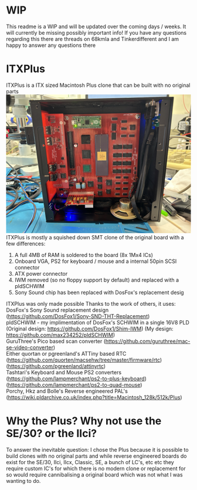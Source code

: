 # WIP
This readme is a WIP and will be updated over the coming days / weeks. It will currently be missing possibly important info!
If you have any questions regarding this there are threads on 68kmla and Tinkerdifferent and I am happy to answer any questions there
# ITXPlus
ITXPlus is a ITX sized Macintosh Plus clone that can be built with no original parts
![ITXPlus](https://github.com/max234252/ITXPlus/blob/main/Images/ITXPlus_V1.0RC_Build.jpg)
ITXPlus is mostly a squished down SMT clone of the original board with a few differences:
1) A full 4MB of RAM is soldered to the board (8x 1Mx4 ICs)
2) Onboard VGA, PS2 for keyboard / mouse and a internal 50pin SCSI connector
3) ATX power connector
4) IWM removed (so no floppy support by default) and replaced with a pldSCHWIM
5) Sony Sound chip has been replaced with DosFox's replacement desig

ITXPlus was only made possible Thanks to the work of others, it uses:<br/>
DosFox's Sony Sound replacement design (https://github.com/DosFox1/Sony-SND-THT-Replacement) <br/>
pldSCHWIM - my implimentation of DosFox's SCHWIM in a single 16V8 PLD (Original design: https://github.com/DosFox1/Shim-IWM) (My design: https://github.com/max234252/pldSCHWIM)<br/>
GuruThree's Pico based scan converter (https://github.com/guruthree/mac-se-video-converter)<br/>
Either quortan or pgreenland's ATTiny based RTC (https://github.com/quorten/macsehw/tree/master/firmware/rtc) (https://github.com/pgreenland/attinyrtc)<br/>
Tashtari's Keyboard and Mouse PS2 converters (https://github.com/lampmerchant/ps2-to-plus-keyboard) (https://github.com/lampmerchant/ps2-to-quad-mouse)<br/>
Porchy, Hkz and Bolle's Reverse engineered PAL's (https://wiki.pldarchive.co.uk/index.php?title=Macintosh_128k/512k/Plus)

# Why the Plus? Why not use the SE/30? or the IIci?
To answer the inevitable question: I chose the Plus because it is possible to build clones with no original parts and while reverse engineered boards do exist for the SE/30, IIci, IIcx, Classic, SE, a bunch of LC's, etc etc they require custom IC's for which there is no modern clone or replacement for so would require cannibalising a original board which was not what I was wanting to do.
